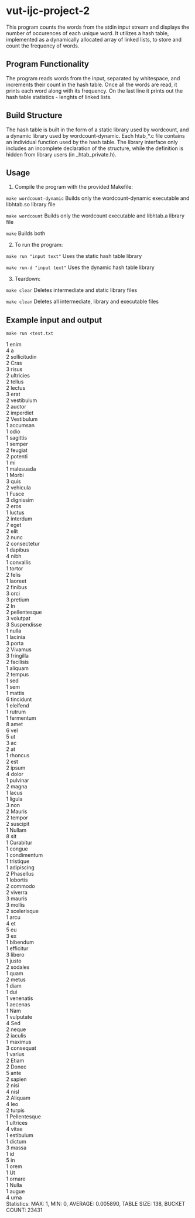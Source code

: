 # vut-ijc-project-2 

This program counts the words from the stdin input stream and displays the number of occurences of each unique word.
It utilizes a hash table, implemented as a dynamically allocated array of linked lists, to store and count the frequency of words.

## Program Functionality

The program reads words from the input, separated by whitespace, and increments their count in the hash table. Once all the words are read, it prints each word along with its frequency. On the last line it prints out the hash table statistics - lenghts of linked lists.

## Build Structure

The hash table is built in the form of a static library used by wordcount, and a dynamic library used by wordcount-dynamic. Each htab_*.c file contains an individual function used by the hash table. The library interface only includes an incomplete declaration of the structure, while the definition is hidden from library users (in _htab_private.h).

## Usage

1. Compile the program with the provided Makefile:

`make wordcount-dynamic`	Builds only the wordcount-dynamic executable and libhtab.so library file

`make wordcount`		Builds only the wordcount executable and libhtab.a library file

`make`				Builds both

2. To run the program:

`make run "input text"`		Uses the static hash table library

`make run-d "input text"`	Uses the dynamic hash table library

3. Teardown:

`make clear`	Deletes intermediate and static library files

`make clean`	Deletes all intermediate, library and executable files

## Example input and output

`make run <test.txt`

1        enim<br>
4        a<br>
2        sollicitudin<br>
2        Cras<br>
3        risus<br>
2        ultricies<br>
2        tellus<br>
2        lectus<br>
3        erat<br>
2        vestibulum<br>
2        auctor<br>
2        imperdiet<br>
2        Vestibulum<br>
1        accumsan<br>
1        odio<br>
1        sagittis<br>
1        semper<br>
2        feugiat<br>
2        potenti<br>
1        mi<br>
1        malesuada<br>
1        Morbi<br>
3        quis<br>
2        vehicula<br>
1        Fusce<br>
3        dignissim<br>
2        eros<br>
1        luctus<br>
2        interdum<br>
7        eget<br>
2        elit<br>
2        nunc<br>
2        consectetur<br>
1        dapibus<br>
4        nibh<br>
1        convallis<br>
1        tortor<br>
2        felis<br>
1        laoreet<br>
2        finibus<br>
3        orci<br>
3        pretium<br>
2        In<br>
2        pellentesque<br>
3        volutpat<br>
3        Suspendisse<br>
1        nulla<br>
1        lacinia<br>
3        porta<br>
2        Vivamus<br>
3        fringilla<br>
2        facilisis<br>
1        aliquam<br>
2        tempus<br>
1        sed<br>
1        sem<br>
1        mattis<br>
6        tincidunt<br>
1        eleifend<br>
1        rutrum<br>
1        fermentum<br>
8        amet<br>
6        vel<br>
5        ut<br>
3        ac<br>
2        at<br>
1        rhoncus<br>
2        est<br>
2        ipsum<br>
4        dolor<br>
1        pulvinar<br>
2        magna<br>
1        lacus<br>
1        ligula<br>
3        non<br>
2        Mauris<br>
2        tempor<br>
2        suscipit<br>
1        Nullam<br>
8        sit<br>
1        Curabitur<br>
1        congue<br>
1        condimentum<br>
1        tristique<br>
1        adipiscing<br>
2        Phasellus<br>
1        lobortis<br>
2        commodo<br>
2        viverra<br>
3        mauris<br>
3        mollis<br>
2        scelerisque<br>
1        arcu<br>
4        et<br>
5        eu<br>
3        ex<br>
1        bibendum<br>
1        efficitur<br>
3        libero<br>
1        justo<br>
2        sodales<br>
1        quam<br>
2        metus<br>
1        diam<br>
1        dui<br>
1        venenatis<br>
1        aecenas<br>
1        Nam<br>
1        vulputate<br>
4        Sed<br>
2        neque<br>
2        iaculis<br>
1        maximus<br>
3        consequat<br>
1        varius<br>
2        Etiam<br>
2        Donec<br>
5        ante<br>
2        sapien<br>
2        nisi<br>
4        nisl<br>
2        Aliquam<br>
4        leo<br>
2        turpis<br>
1        Pellentesque<br>
1        ultrices<br>
4        vitae<br>
1        estibulum<br>
1        dictum<br>
3        massa<br>
1        id<br>
5        in<br>
1        orem<br>
1        Ut<br>
1        ornare<br>
1        Nulla<br>
1        augue<br>
4        urna<br>
Statistics: MAX: 1, MIN: 0, AVERAGE: 0.005890, TABLE SIZE: 138, BUCKET COUNT: 23431




